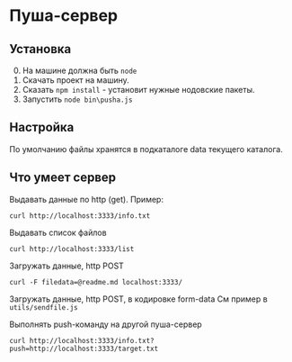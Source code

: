 # Пуша-сервер 

## Установка

0. На машине должна быть `node`
1. Скачать проект на машину.
2. Сказать `npm install` - установит нужные нодовские пакеты.
3. Запустить `node bin\pusha.js`

## Настройка

По умолчанию файлы хранятся в подкаталоге data текущего каталога.

## Что умеет сервер

Выдавать данные по http (get). Пример:
```
curl http://localhost:3333/info.txt
```

Выдавать список файлов
```
curl http://localhost:3333/list
```

Загружать данные, http POST
```
curl -F filedata=@readme.md localhost:3333/
```

Загружать данные, http POST, в кодировке form-data
См пример в `utils/sendfile.js`

Выполнять push-команду на другой пуша-сервер
```
curl http://localhost:3333/info.txt?push=http://localhost:3333/target.txt
```